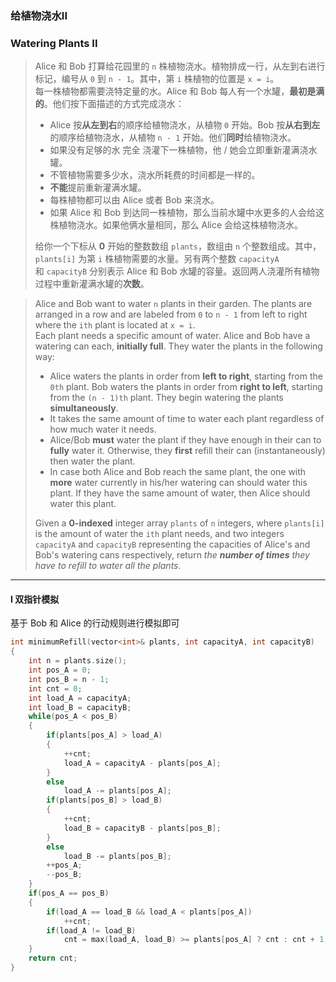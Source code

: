 ### 给植物浇水II
### Watering Plants II

> Alice 和 Bob 打算给花园里的 `n` 株植物浇水。植物排成一行，从左到右进行标记，编号从 `0` 到 `n - 1`。其中，第 `i` 株植物的位置是 `x = i`。  
> 每一株植物都需要浇特定量的水。Alice 和 Bob 每人有一个水罐，**最初是满的**。他们按下面描述的方式完成浇水：  
> - Alice 按**从左到右**的顺序给植物浇水，从植物 `0` 开始。Bob 按**从右到左**的顺序给植物浇水，从植物 `n - 1` 开始。他们**同时**给植物浇水。  
> - 如果没有足够的水 完全 浇灌下一株植物，他 / 她会立即重新灌满浇水罐。  
> - 不管植物需要多少水，浇水所耗费的时间都是一样的。  
> - **不能**提前重新灌满水罐。  
> - 每株植物都可以由 Alice 或者 Bob 来浇水。  
> - 如果 Alice 和 Bob 到达同一株植物，那么当前水罐中水更多的人会给这株植物浇水。如果他俩水量相同，那么 Alice 会给这株植物浇水。  
> 
> 给你一个下标从 **0** 开始的整数数组 `plants`，数组由 `n` 个整数组成。其中，`plants[i]` 为第 `i` 株植物需要的水量。另有两个整数 `capacityA` 和 `capacityB` 分别表示 Alice 和 Bob 水罐的容量。返回两人浇灌所有植物过程中重新灌满水罐的**次数**。  

> Alice and Bob want to water `n` plants in their garden. The plants are arranged in a row and are labeled from `0` to `n - 1` from left to right where the `ith` plant is located at `x = i`.  
> Each plant needs a specific amount of water. Alice and Bob have a watering can each, **initially full**. They water the plants in the following way:  
> - Alice waters the plants in order from **left to right**, starting from the `0th` plant. Bob waters the plants in order from **right to left**, starting from the `(n - 1)th` plant. They begin watering the plants **simultaneously**.  
> - It takes the same amount of time to water each plant regardless of how much water it needs.  
> - Alice/Bob **must** water the plant if they have enough in their can to **fully** water it. Otherwise, they **first** refill their can (instantaneously) then water the plant.  
> - In case both Alice and Bob reach the same plant, the one with **more** water currently in his/her watering can should water this plant. If they have the same amount of water, then Alice should water this plant.  
> 
> Given a **0-indexed** integer array `plants` of `n` integers, where `plants[i]` is the amount of water the `ith` plant needs, and two integers `capacityA` and `capacityB` representing the capacities of Alice's and Bob's watering cans respectively, return *the **number of times** they have to refill to water all the plants*.  

----------

#### I 双指针模拟

基于 Bob 和 Alice 的行动规则进行模拟即可  

```cpp
int minimumRefill(vector<int>& plants, int capacityA, int capacityB) 
{
    int n = plants.size();
    int pos_A = 0;
    int pos_B = n - 1;
    int cnt = 0;
    int load_A = capacityA;
    int load_B = capacityB;
    while(pos_A < pos_B)
    {
        if(plants[pos_A] > load_A)
        {
            ++cnt;
            load_A = capacityA - plants[pos_A];
        }
        else
            load_A -= plants[pos_A];
        if(plants[pos_B] > load_B)
        {
            ++cnt;
            load_B = capacityB - plants[pos_B];
        }
        else
            load_B -= plants[pos_B];
        ++pos_A;
        --pos_B;
    }
    if(pos_A == pos_B)
    {
        if(load_A == load_B && load_A < plants[pos_A])
            ++cnt;
        if(load_A != load_B)
            cnt = max(load_A, load_B) >= plants[pos_A] ? cnt : cnt + 1;
    }
    return cnt;
}
```
